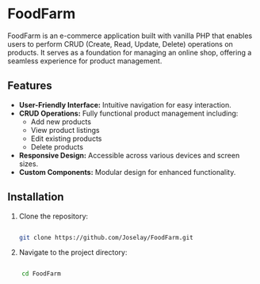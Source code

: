 # FoodFarm

FoodFarm is an e-commerce application built with vanilla PHP that enables users to perform CRUD (Create, Read, Update, Delete) operations on products. It serves as a foundation for managing an online shop, offering a seamless experience for product management.

## Features

- **User-Friendly Interface:** Intuitive navigation for easy interaction.
- **CRUD Operations:** Fully functional product management including:
  - Add new products
  - View product listings
  - Edit existing products
  - Delete products
- **Responsive Design:** Accessible across various devices and screen sizes.
- **Custom Components:** Modular design for enhanced functionality.

## Installation

1. Clone the repository:
   ```bash
   
   git clone https://github.com/Joselay/FoodFarm.git

2.	Navigate to the project directory:
   ```bash

       cd FoodFarm
